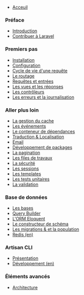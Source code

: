  - [Acceuil](/docs/v4/doc/home)
 <a name="preface"></a>
### Préface
 - [Introduction](/docs/v4/doc/introduction)
 - [Contribuer à Laravel](/docs/v4/doc/contributing)
 <a name="premiers-pas"></a>
### Premiers pas
 - [Installation](/docs/v4/doc/installation)
 - [Configuration](/docs/v4/doc/configuration)
 - [Cycle de vie d'une requête](/docs/v4/doc/lifecycle)
 - [Le routage](/docs/v4/doc/routing)
 - [Requêtes et entrées](/docs/v4/doc/requests)
 - [Les vues et les réponses](/docs/v4/doc/responses)
 - [Les contrôleurs](/docs/v4/doc/controllers)
 - [Les erreurs et la journalisation](/docs/v4/doc/errors)
 <a name="aller-plus-loin"></a>
### Aller plus loin
 - [La gestion du cache](/docs/v4/doc/cache)
 - [Les événements](/docs/v4/doc/events)
 - [Le conteneur de dépendances](/docs/v4/doc/ioc)
 - [Traduction & Localisation](/docs/v4/doc/localization)
 - [Email](/docs/v4/doc/mail)
 - [Développement de packages](/docs/v4/doc/packages)
 - [La pagination](/docs/v4/doc/pagination)
 - [Les files de travaux](/docs/v4/doc/queues)
 - [La sécurité](/docs/v4/doc/security)
 - [Les sessions](/docs/v4/doc/session)
 - [Les templates](/docs/v4/doc/templates)
 - [Les tests unitaires](/docs/v4/doc/testing)
 - [La validation](/docs/v4/doc/validation)
 <a name="base-de-donnees"></a>
### Base de données
 - [Les bases](/docs/v4/doc/database)
 - [Query Builder](/docs/v4/doc/queries)
 - [L'ORM Eloquent](/docs/v4/doc/eloquent)
 - [Le constructeur de schéma](/docs/v4/doc/schema)
 - [Les migrations & et la population](/docs/v4/doc/migrations)
 - [Redis (en)](/docs/v4/doc/redis)
 <a name="artisan-cli"></a>
### Artisan CLI
 - [Présentation](/docs/v4/doc/artisan)
 - [Développement (en)](/docs/v4/doc/commands)
 <a name="elements-avances"></a>
### Éléments avancés
 - [Architecture](#)
